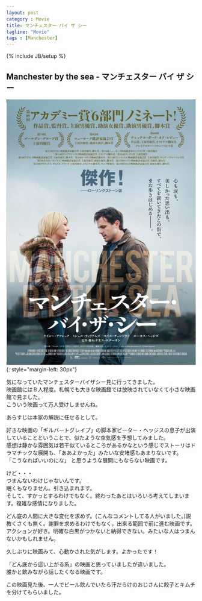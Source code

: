 ```yaml
---
layout: post
category : Movie
title: マンチェスター バイ ザ シー
tagline: "Movie"
tags : [Manchester]
---
```

{% include JB/setup %}

## Manchester by the sea - マンチェスター バイ ザ シー

![画像](/assets/image/posts/20170528/mbts.jpg){: style="margin-left: 30px"}

気になっていたマンチェスターバイザシー見に行ってきました。  
映画館には８人程度。札幌でも大きな映画館では放映されていなくて小さな映画館で見ました。  
こういう映画って万人受けしませんね。

あらすじは本家の解説に任せるとして。  

好きな映画の「ギルバートグレイプ」の脚本家ピーター・ヘッジスの息子が出演していることということで、似たような空気感を予想してみました。  
感想は静かな雰囲気は若干似ているところがあるかなという感じでストーリはドラマチックな展開も、「ああよかった」みたいな安堵感もあまりないです。  
「こうなればいいのにな」 と思うような展開にもならない映画です。  

けど・・・  
つまんないわけじゃないんです。  
眠くもなりません。引き込まれます。  
そして、すかっとするわけでもなく。終わったあとはいろいろ考えてしまいます。複雑な感情になりました。

どん底の人間に大きな変化を求めず。(こんなコメントしてる人がいました。)説教くさくも無く。謝罪を求めるわけでもなく。出来る範囲で前に進む映画です。  
アクションが好き。明確な白黒がつかないと納得できない。みたいな人はつまんないかもしれません。

久しぶりに映画みて、心動かされた気がします。よかったです！

「どん底から這い上がる系」の映画と思っていましたが違いました。  
誰かと飲みながら話したくなる映画です。  

この映画見た後、一人でビール飲んでいたら汗だらけのおじさんに餃子とキムチを分けてもらいました。